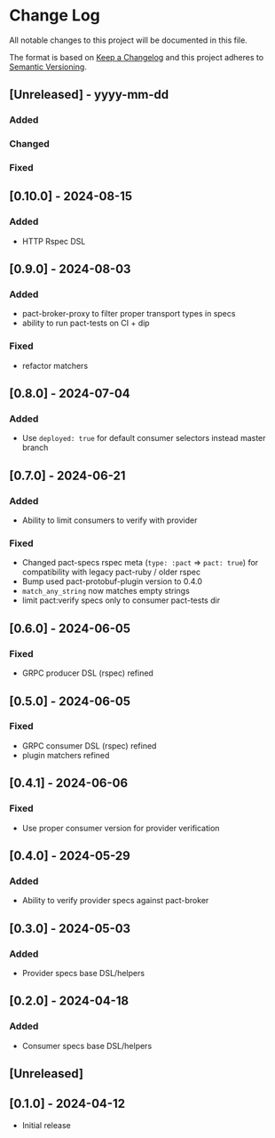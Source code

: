 # Change Log

All notable changes to this project will be documented in this file.

The format is based on [Keep a Changelog](http://keepachangelog.com/)
and this project adheres to [Semantic Versioning](http://semver.org/).

## [Unreleased] - yyyy-mm-dd

### Added

### Changed

### Fixed

## [0.10.0] - 2024-08-15

### Added
- HTTP Rspec DSL

## [0.9.0] - 2024-08-03

### Added
- pact-broker-proxy to filter proper transport types in specs
- ability to run pact-tests on CI + dip

### Fixed
- refactor matchers

## [0.8.0] - 2024-07-04

### Added
- Use `deployed: true` for default consumer selectors instead master branch

## [0.7.0] - 2024-06-21

### Added
- Ability to limit consumers to verify with provider

### Fixed
- Changed pact-specs rspec meta (`type: :pact` => `pact: true`) for compatibility with legacy pact-ruby / older rspec
- Bump used pact-protobuf-plugin version to 0.4.0
- `match_any_string` now matches empty strings
- limit pact:verify specs only to consumer pact-tests dir

## [0.6.0] - 2024-06-05

### Fixed
- GRPC producer DSL (rspec) refined

## [0.5.0] - 2024-06-05

### Fixed
- GRPC consumer DSL (rspec) refined
- plugin matchers refined

## [0.4.1] - 2024-06-06

### Fixed
- Use proper consumer version for provider verification

## [0.4.0] - 2024-05-29

### Added
- Ability to verify provider specs against pact-broker

## [0.3.0] - 2024-05-03

### Added
- Provider specs base DSL/helpers

## [0.2.0] - 2024-04-18

### Added
- Consumer specs base DSL/helpers

## [Unreleased]

## [0.1.0] - 2024-04-12

- Initial release
